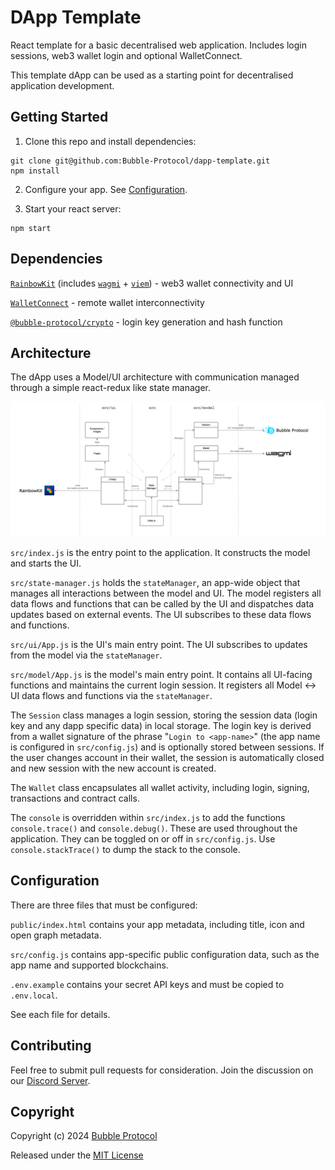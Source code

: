 # DApp Template

React template for a basic decentralised web application. Includes login sessions, web3 wallet login and optional WalletConnect.

This template dApp can be used as a starting point for decentralised application development.

## Getting Started

1. Clone this repo and install dependencies:

```
git clone git@github.com:Bubble-Protocol/dapp-template.git
npm install
```

2. Configure your app. See [Configuration](#configuration).

3. Start your react server:

```
npm start
```

## Dependencies

[`RainbowKit`](https://www.rainbowkit.com/) (includes [`wagmi`](https://wagmi.sh/) + [`viem`](https://viem.sh/)) - web3 wallet connectivity and UI

[`WalletConnect`](https://walletconnect.com/) - remote wallet interconnectivity

[`@bubble-protocol/crypto`](https://github.com/Bubble-Protocol/bubble-sdk/tree/main/packages/crypto) - login key generation and hash function

## Architecture

The dApp uses a Model/UI architecture with communication managed through a simple react-redux like state manager.

![architecture](architecture.png)

`src/index.js` is the entry point to the application. It constructs the model and starts the UI.

`src/state-manager.js` holds the `stateManager`, an app-wide object that manages all interactions between the model and UI. 
The model registers all data flows and functions that can be called by the UI and dispatches data updates based on external events. 
The UI subscribes to these data flows and functions.

`src/ui/App.js` is the UI's main entry point. The UI subscribes to updates from the model via the `stateManager`.

`src/model/App.js` is the model's main entry point. It contains all UI-facing functions and
maintains the current login session. It registers all Model ↔ UI data flows and functions via the `stateManager`.

The `Session` class manages a login session, storing the session data (login key and any dapp specific data) in local storage. The login key is derived from a wallet signature of the phrase "`Login to <app-name>`" (the app name is configured in `src/config.js`) and is optionally stored between sessions. If the user changes account in their wallet, the session is automatically closed and new session with the new account is created.

The `Wallet` class encapsulates all wallet activity, including login, signing, transactions and contract calls.

The `console` is overridden within `src/index.js` to add the functions `console.trace()` and `console.debug()`. These are used throughout the application. They can be toggled on or off in `src/config.js`.  Use `console.stackTrace()` to dump the stack to the console.

## Configuration

There are three files that must be configured:

`public/index.html` contains your app metadata, including title, icon and open graph metadata.

`src/config.js` contains app-specific public configuration data, such as the app name and supported blockchains.

`.env.example` contains your secret API keys and must be copied to `.env.local`.

See each file for details.

## Contributing

Feel free to submit pull requests for consideration.  Join the discussion on our [Discord Server](https://discord.gg/sSnvK5C).

## Copyright

Copyright (c) 2024 [Bubble Protocol](https://bubbleprotocol.com)

Released under the [MIT License](LICENSE)